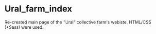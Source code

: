 # Ural_farm_index
Re-created main page of the "Ural" collective farm's webiste. HTML/CSS (+Sass) were used.
